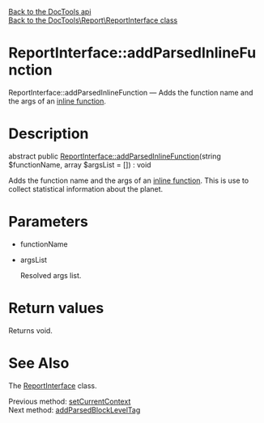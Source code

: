 [Back to the DocTools api](https://github.com/lingtalfi/DocTools/blob/master/doc/api/DocTools.md)<br>
[Back to the DocTools\Report\ReportInterface class](https://github.com/lingtalfi/DocTools/blob/master/doc/api/DocTools/Report/ReportInterface.md)


ReportInterface::addParsedInlineFunction
================



ReportInterface::addParsedInlineFunction — Adds the function name and the args of an [inline function](https://github.com/lingtalfi/DocTools/blob/master/doc/pages/doctool-markup-language.md#inline-functions).




Description
================


abstract public [ReportInterface::addParsedInlineFunction](https://github.com/lingtalfi/DocTools/blob/master/doc/api/DocTools/Report/ReportInterface/addParsedInlineFunction.md)(string $functionName, array $argsList = []) : void




Adds the function name and the args of an [inline function](https://github.com/lingtalfi/DocTools/blob/master/doc/pages/doctool-markup-language.md#inline-functions).
This is use to collect statistical information about the planet.




Parameters
================


- functionName

    

- argsList

    Resolved args list.


Return values
================

Returns void.







See Also
================

The [ReportInterface](https://github.com/lingtalfi/DocTools/blob/master/doc/api/DocTools/Report/ReportInterface.md) class.

Previous method: [setCurrentContext](https://github.com/lingtalfi/DocTools/blob/master/doc/api/DocTools/Report/ReportInterface/setCurrentContext.md)<br>Next method: [addParsedBlockLevelTag](https://github.com/lingtalfi/DocTools/blob/master/doc/api/DocTools/Report/ReportInterface/addParsedBlockLevelTag.md)<br>

